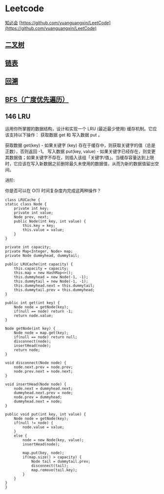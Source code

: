 # Leetcode
[知必会](https://github.com/wangzheng0822/algo)
[https://github.com/yuanguangxin/LeetCode](https://github.com/yuanguangxin/LeetCode)

## [二叉树](./二叉树.md)
## [链表](./链表.md)
## [回溯](./回溯.md)
## [BFS（广度优先遍历）](./BFS.md)
## 146 LRU
运用你所掌握的数据结构，设计和实现一个  LRU (最近最少使用) 缓存机制。它应该支持以下操作： 获取数据 get 和 写入数据 put 。

获取数据 get(key) - 如果关键字 (key) 存在于缓存中，则获取关键字的值（总是正数），否则返回 -1。
写入数据 put(key, value) - 如果关键字已经存在，则变更其数据值；如果关键字不存在，则插入该组「关键字/值」。当缓存容量达到上限时，它应该在写入新数据之前删除最久未使用的数据值，从而为新的数据值留出空间。

进阶:

你是否可以在 O(1) 时间复杂度内完成这两种操作？

    class LRUCache {
    static class Node {
        private int key;
        private int value;
        Node prev, next;
        public Node(int key, int value) {
            this.key = key;
            this.value = value;
        }
    }
    
    private int capacity;
    private Map<Integer, Node> map;
    private Node dummyhead, dummytail;

    public LRUCache(int capacity) {
        this.capacity = capacity;
        this.map = new HashMap<>();
        this.dummyhead = new Node(-1, -1);
        this.dummytail = new Node(-1, -1);
        this.dummyhead.next = this.dummytail;
        this.dummytail.prev = this.dummyhead;
    }
    
    public int get(int key) {
        Node node = getNode(key);
        if(null == node) return -1;
        return node.value;
    }
    
    Node getNode(int key) {
        Node node = map.get(key);
        if(null == node) return null;
        disconnect(node);
        insertHead(node);
        return node;
    }
    
    void disconnect(Node node) {
        node.next.prev = node.prev;
        node.prev.next = node.next;        
    }
    
    void insertHead(Node node) {
        node.next = dummyhead.next;
        dummyhead.next.prev = node;
        node.prev = dummyhead;
        dummyhead.next = node;        
    }
    
    public void put(int key, int value) {
        Node node = getNode(key);
        if(null != node) {
            node.value = value;
        }
        else {
            node = new Node(key, value);
            insertHead(node);
            
            map.put(key, node);
            if(map.size() > capacity) {
                Node tail = dummytail.prev;
                disconnect(tail);
                map.remove(tail.key);
            }
        }
    }
    }
